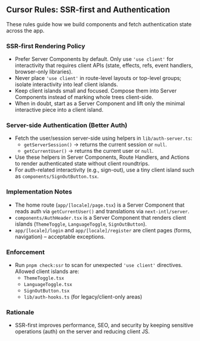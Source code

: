 ## Cursor Rules: SSR-first and Authentication

These rules guide how we build components and fetch authentication state across the app.

### SSR-first Rendering Policy

- Prefer Server Components by default. Only use `'use client'` for interactivity that requires client APIs (state, effects, refs, event handlers, browser-only libraries).
- Never place `'use client'` in route-level layouts or top-level groups; isolate interactivity into leaf client islands.
- Keep client islands small and focused. Compose them into Server Components instead of marking whole trees client-side.
- When in doubt, start as a Server Component and lift only the minimal interactive piece into a client island.

### Server-side Authentication (Better Auth)

- Fetch the user/session server-side using helpers in `lib/auth-server.ts`:
  - `getServerSession()` → returns the current session or `null`.
  - `getCurrentUser()` → returns the current user or `null`.
- Use these helpers in Server Components, Route Handlers, and Actions to render authenticated state without client roundtrips.
- For auth-related interactivity (e.g., sign-out), use a tiny client island such as `components/SignOutButton.tsx`.

### Implementation Notes

- The home route (`app/[locale]/page.tsx`) is a Server Component that reads auth via `getCurrentUser()` and translations via `next-intl/server`.
- `components/AuthHeader.tsx` is a Server Component that renders client islands (`ThemeToggle`, `LanguageToggle`, `SignOutButton`).
- `app/[locale]/login` and `app/[locale]/register` are client pages (forms, navigation) – acceptable exceptions.

### Enforcement

- Run `pnpm check:ssr` to scan for unexpected `'use client'` directives. Allowed client islands are:
  - `ThemeToggle.tsx`
  - `LanguageToggle.tsx`
  - `SignOutButton.tsx`
  - `lib/auth-hooks.ts` (for legacy/client-only areas)

### Rationale

- SSR-first improves performance, SEO, and security by keeping sensitive operations (auth) on the server and reducing client JS.


